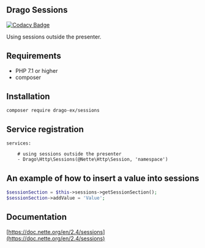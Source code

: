 ## Drago Sessions

[![Codacy Badge](https://api.codacy.com/project/badge/Grade/c97b7e9b16df47daa3c5514a9a531297)](https://www.codacy.com/app/accgit/sessions?utm_source=github.com&utm_medium=referral&utm_content=drago-ex/sessions&utm_campaign=badger)

Using sessions outside the presenter.

## Requirements

- PHP 7.1 or higher
- composer

## Installation

```
composer require drago-ex/sessions
```

## Service registration

```
services:

	# using sessions outside the presenter
	- Drago\Http\Sessions(@Nette\Http\Session, 'namespace')
```

## An example of how to insert a value into sessions

```php
$sessionSection = $this->sessions->getSessionSection();
$sessionSection->addValue = 'Value';
```

## Documentation

[https://doc.nette.org/en/2.4/sessions](https://doc.nette.org/en/2.4/sessions)
